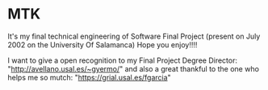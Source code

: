 # MTK
It's my  final technical engineering of Software Final Project (present on July 2002 on the University Of Salamanca) Hope you enjoy!!!!


I want to give a open recognition to my Final Project Degree Director: "http://avellano.usal.es/~gyermo/" and also a great thankful to the one who helps me so mutch: "https://grial.usal.es/fgarcia"
